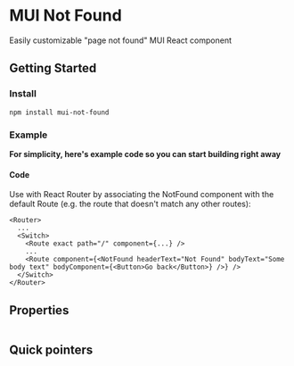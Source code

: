 # MUI Not Found

Easily customizable "page not found" MUI React component

## Getting Started

### Install

`npm install mui-not-found`

### Example

**For simplicity, here's example code so you can start building right away**

#### Code

Use with React Router by associating the NotFound component with the default Route (e.g. the route that doesn't match any other routes):

```
<Router>
  ...
  <Switch>
    <Route exact path="/" component={...} />
    ...
    <Route component={<NotFound headerText="Not Found" bodyText="Some body text" bodyComponent={<Button>Go back</Button>} />} />
  </Switch>
</Router>
```

## Properties

```

```

## Quick pointers
